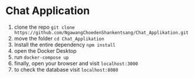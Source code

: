 # Chat Application 
1. clone the repo `git clone https://github.com/NgawangChoedenShankentsang/Chat_Applikation.git `
2. move the folder `cd Chat_Applikation`
3. Install the entire dependency `npm install`
4. open the Docker Desktop
5. run `docker-compose up`
6. finally, open your browser and visit `localhost:3000`
7. to check the database visit `localhost:8080`
